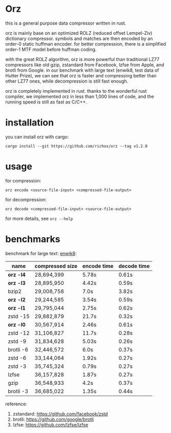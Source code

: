 Orz
===
this is a general purpose data compressor written in rust.

orz is mainly base on an optimized ROLZ (reduced offset Lempel-Ziv) dictionary compressor. symbols and matches are then encoded by an order-0 static huffman encoder. for better compression, there is a simplified order-1 MTF model before huffman coding.

with the great ROLZ algorithm, orz is more powerful than traditional LZ77 compressors like old gzip, zstandard from Facebook, lzfse from Apple, and brotli from Google. in our benchmark with large text (enwik8, test data of Hutter Prize), we can see that orz is faster and compressing better than other LZ77 ones, while decompression is still fast enough.

orz is completely implemented in rust. thanks to the wonderful rust compiler, we implemented orz in less than 1,000 lines of code, and the running speed is still as fast as C/C++.

installation
============
you can install orz with cargo:

    cargo install --git https://github.com/richox/orz --tag v1.2.0

usage
=====

for compression:

    orz encode <source-file-input> <compressed-file-output>

for decompression:

    orz decode <compressed-file-input> <source-file-output>

for more details, see `orz --help`

benchmarks
==========
benchmark for large text: [enwik8](http://mattmahoney.net/dc/text):

| name        | compressed size | encode time | decode time |
|-------------|-----------------|-------------|-------------|
| **orz -l4** | 28,694,399      | 5.78s       | 0.61s       |
| **orz -l3** | 28,895,950      | 4.42s       | 0.59s       |
| bzip2       | 29,008,758      | 7.0s        | 3.82s       |
| **orz -l2** | 29,244,585      | 3.54s       | 0.59s       |
| **orz -l1** | 29,795,044      | 2.75s       | 0.62s       |
| zstd -15    | 29,882,879      | 21.7s       | 0.32s       |
| **orz -l0** | 30,567,914      | 2.46s       | 0.61s       |
| zstd -12    | 31,106,827      | 11.7s       | 0.28s       |
| zstd -9     | 31,834,628      | 5.03s       | 0.26s       |
| brotli -6   | 32,446,572      | 6.0s        | 0.37s       |
| zstd -6     | 33,144,064      | 1.92s       | 0.27s       |
| zstd -3     | 35,745,324      | 0.79s       | 0.27s       |
| lzfse       | 36,157,828      | 1.87s       | 0.27s       |
| gzip        | 36,548,933      | 4.2s        | 0.37s       |
| brotli -3   | 36,685,022      | 1.35s       | 0.44s       |

reference:
1. zstandard: https://github.com/facebook/zstd
2. brotli: https://github.com/google/brotli
3. lzfse: https://github.com/lzfse/lzfse

